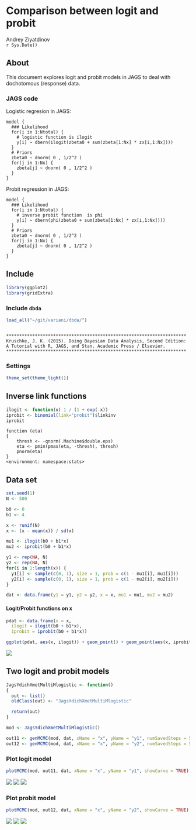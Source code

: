 # Comparison between logit and probit
Andrey Ziyatdinov  
`r Sys.Date()`  



## About

This document explores logit and probit models in JAGS to deal with dochotomous (response) data.

### JAGS code

Logistic regresion in JAGS:

```
model {
  ### Likelihood
  for(i in 1:Ntotal) {
    # logistic function is ilogit 
    y[i] ~ dbern(ilogit(zbeta0 + sum(zbeta[1:Nx] * zx[i,1:Nx])))
  }
  # Priors
  zbeta0 ~ dnorm( 0 , 1/2^2 )  
  for(j in 1:Nx) {
    zbeta[j] ~ dnorm( 0 , 1/2^2 )
  }
}
```

Probit regression in JAGS:

```
model {
  ### Likelihood
  for(i in 1:Ntotal) {
    # inverse probit function  is phi
    y[i] ~ dbern(phi(zbeta0 + sum(zbeta[1:Nx] * zx[i,1:Nx])))
  }
  # Priors
  zbeta0 ~ dnorm( 0 , 1/2^2 )  
  for(j in 1:Nx) {
    zbeta[j] ~ dnorm( 0 , 1/2^2 )
  }
}
```


## Include 


```r
library(ggplot2)
library(gridExtra)
```

### Include `dbda`


```r
load_all("~/git/variani/dbda/")
```

```

*********************************************************************
Kruschke, J. K. (2015). Doing Bayesian Data Analysis, Second Edition:
A Tutorial with R, JAGS, and Stan. Academic Press / Elsevier.
*********************************************************************
```

### Settings


```r
theme_set(theme_light())
```

## Inverse link functions


```r
ilogit <- function(x) 1 / (1 + exp(-x))
iprobit <- binomial(link="probit")$linkinv
iprobit
```

```
function (eta) 
{
    thresh <- -qnorm(.Machine$double.eps)
    eta <- pmin(pmax(eta, -thresh), thresh)
    pnorm(eta)
}
<environment: namespace:stats>
```

## Data set


```r
set.seed(1)
N <- 500

b0 <- 0
b1 <- 4

x <- runif(N)
x <- (x - mean(x)) / sd(x)

mu1 <- ilogit(b0 + b1*x)
mu2 <- iprobit(b0 + b1*x)

y1 <- rep(NA, N)
y2 <- rep(NA, N)
for(i in 1:length(x)) {
  y1[i] <- sample(c(0, 1), size = 1, prob = c(1 - mu1[i], mu1[i]))
  y2[i] <- sample(c(0, 1), size = 1, prob = c(1 - mu2[i], mu2[i]))
}

dat <- data.frame(y1 = y1, y2 = y2, x = x, mu1 = mu1, mu2 = mu2)
```

#### Logit/Probit functions on x


```r
pdat <- data.frame(x = x,
  ilogit = ilogit(b0 + b1*x),
  iprobit = iprobit(b0 + b1*x))

ggplot(pdat, aes(x, ilogit)) + geom_point() + geom_point(aes(x, iprobit), color = 'red')
```

![](logit-probit/logit_probit-1.png) 

## Two logit and probit models


```r
JagsYdichXmetMultiMlogistic <- function()
{
  out <- list()
  oldClass(out) <- "JagsYdichXmetMultiMlogistic"

  return(out)
}

mod <- JagsYdichXmetMultiMlogistic() 
```


```r
out11 <- genMCMC(mod, dat, xName = "x", yName = "y1", numSavedSteps = 5000, thinSteps = 5, invlink = "ilogit")
out12 <- genMCMC(mod, dat, xName = "x", yName = "y2", numSavedSteps = 5000, thinSteps = 5, invlink = "iprobit")
```

### Plot logit model


```r
plotMCMC(mod, out11, dat, xName = "x", yName = "y1", showCurve = TRUE) 
```

![](logit-probit/plot_out11-1.png) ![](logit-probit/plot_out11-2.png) ![](logit-probit/plot_out11-3.png) 

### Plot probit model


```r
plotMCMC(mod, out12, dat, xName = "x", yName = "y2", showCurve = TRUE) 
```

![](logit-probit/plot_out12-1.png) ![](logit-probit/plot_out12-2.png) ![](logit-probit/plot_out12-3.png) 

